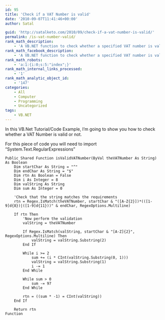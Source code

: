 ```yaml
---
id: 95
title: 'Check if a VAT Number is valid'
date: '2010-09-07T11:41:46+00:00'
author: Satal

guid: 'http://satalketo.com/2010/09/check-if-a-vat-number-is-valid/'
permalink: /is-vat-number-valid/
rank_math_description:
    - 'A VB.NET function to check whether a specified VAT number is valid'
rank_math_facebook_description:
    - 'A VB.NET function to check whether a specified VAT number is valid'
rank_math_robots:
    - 'a:1:{i:0;s:5:"index";}'
rank_math_internal_links_processed:
    - '1'
rank_math_analytic_object_id:
    - '147'
categories:
    - All
    - Computer
    - Programming
    - Uncategorized
tags:
    - VB.NET
---
```


In this VB.Net Tutorial/Code Example, I’m going to show you how to check whether a VAT Number is valid or not.

For this piece of code you will need to import “System.Text.RegularExpressions”

```vbnet
Public Shared Function isValidVATNumber(ByVal theVATNumber As String) As Boolean
    Dim startChar As String = "^"
    Dim endChar As String = "$"
    Dim rtn As Boolean = False
    Dim i As Integer = 8
    Dim valString As String
    Dim sum As Integer = 0

    'Check that the string matches the requirements
    rtn = Regex.IsMatch(theVATNumber, startChar & "([A-Z{2}])*(([1-9]d{8})|([1-9]d{11}))" & endChar, RegexOptions.Multiline)

    If rtn Then
        'Now perform the validation
        valString = theVATNumber

        If Regex.IsMatch(valString, startChar & "[A-Z]{2}", RegexOptions.Multiline) Then
            valString = valString.Substring(2)
        End If

        While i >= 2
            sum += (i * CInt(valString.Substring(0, 1)))
            valString = valString.Substring(1)
            i -= 1
        End While

        While sum > 0
            sum -= 97
        End While

        rtn = ((sum * -1) = CInt(valString))
    End If

    Return rtn
Function
```